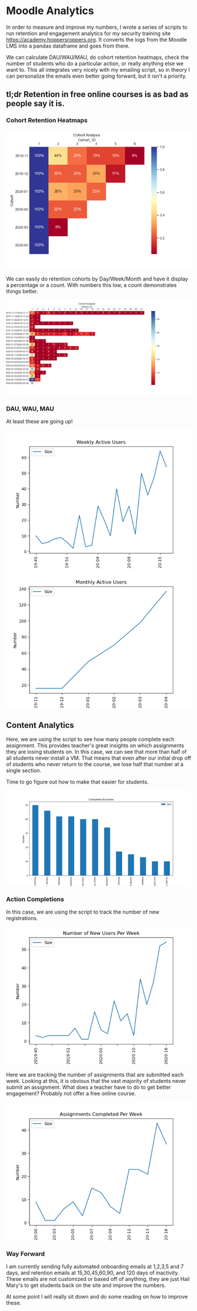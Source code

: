 # Moodle Analytics
In order to measure and improve my numbers, I wrote a series of scripts to run retention and engagement analytics for my security training site <https://academy.hoppersroppers.org>. It converts the logs from the Moodle LMS into a pandas dataframe and goes from there.

We can calculate DAU/WAU/MAU, do cohort retention heatmaps, check the number of students who do a particular action, or really anything else we want to. This all integrates very nicely with my emailing script, so in theory I can personalize the emails even better going forward, but it isn't a priority.

## tl;dr Retention in free online courses is as bad as people say it is.

###  Cohort Retention Heatmaps

![Cohort Heatmap Monthly](https://github.com/hoppersroppers/moodleAnalytics/raw/master/img/cohortPerc.png "retention")

We can easily do retention cohorts by Day/Week/Month and have it display a percentage or a count. With numbers this low, a count demonstrates things better.

![Cohort Heatmap Weekly](https://github.com/hoppersroppers/moodleAnalytics/raw/master/img/cohortCount.png "retention count")

### DAU, WAU, MAU

At least these are going up!

![WAU](https://raw.githubusercontent.com/hoppersroppers/moodleAnalytics/master/img/WAU.png "WAU")
![MAU](https://raw.githubusercontent.com/hoppersroppers/moodleAnalytics/master/img/MAU.png "MAU")


## Content Analytics

Here, we are using the script to see how many people complete each assignment. This provides teacher's great insights on which assignments they are losing students on. In this case, we can see that more than half of all students never install a VM. That means that even after our initial drop off of students who never return to the course, we lose half that number at a single section.

Time to go figure out how to make that easier for students.

![completed Activities](https://raw.githubusercontent.com/hoppersroppers/moodleAnalytics/master/img/completed.png "signups")

### Action Completions

In this case, we are using the script to track the number of new registrations.

![New Singups](https://raw.githubusercontent.com/hoppersroppers/moodleAnalytics/master/img/signUps.png "signups")

Here we are tracking the number of assignments that are submitted each week. Looking at this, it is obvious that the vast majority of students never submit an assignment. What does a teacher have to do to get better engagement? Probably not offer a free online course.

![Assignments Completed](https://raw.githubusercontent.com/hoppersroppers/moodleAnalytics/master/img/assign.png "assign")


### Way Forward

I am currently sending fully automated onboarding emails at 1,2,3,5 and 7 days, and retention emails at 15,30,45,60,90, and 120 days of inactivity. These emails are not customized or based off of anything, they are just Hail Mary's to get students back on the site and improve the numbers.

At some point I will really sit down and do some reading on how to improve these. 
